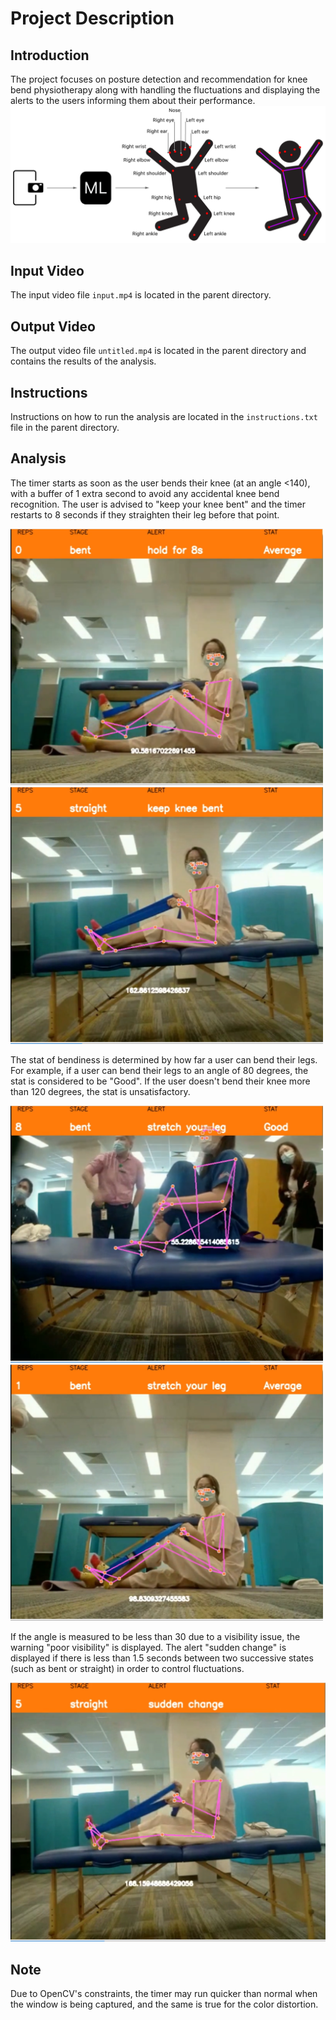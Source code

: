 # Project Description

## Introduction
The project focuses on posture detection and recommendation for knee bend physiotherapy along with handling the fluctuations and displaying the alerts to the users informing them about their performance.
![logo](/assets/logo.png)


## Input Video
The input video file `input.mp4` is located in the parent directory.


## Output Video
The output video file `untitled.mp4` is located in the parent directory and contains the results of the analysis.

## Instructions
Instructions on how to run the analysis are located in the `instructions.txt` file in the parent directory.

## Analysis
The timer starts as soon as the user bends their knee (at an angle <140), with a buffer of 1 extra second to avoid any accidental knee bend recognition. The user is advised to "keep your knee bent" and the timer restarts to 8 seconds if they straighten their leg before that point.
<p float="left">
  <img src="/assets/firstimage.png" width="500"/>
  <img src="/assets/secondimage.png" width="500"/>
</p>



The stat of bendiness is determined by how far a user can bend their legs. For example, if a user can bend their legs to an angle of 80 degrees, the stat is considered to be "Good". If the user doesn't bend their knee more than 120 degrees, the stat is unsatisfactory.
<p float="left">
  <img src="/assets/thirdimage.png" width="500"/>
  <img src="/assets/fifth.png" width="500"/>
</p>


If the angle is measured to be less than 30 due to a visibility issue, the warning "poor visibility" is displayed. The alert "sudden change" is displayed if there is less than 1.5 seconds between two successive states (such as bent or straight) in order to control fluctuations.

![Fourth Image](/assets/fourthimage.png)

## Note
Due to OpenCV's constraints, the timer may run quicker than normal when the window is being captured, and the same is true for the color distortion.

